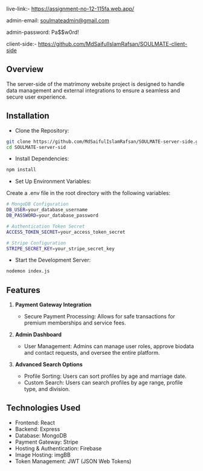 live-link:- https://assignment-no-12-115fa.web.app/

admin-email: soulmateadmin@gmail.com

admin-password: Pa$$w0rd!

client-side:- https://github.com/MdSaifulIslamRafsan/SOULMATE-client-side

## Overview
The server-side of the matrimony website project is designed to handle data management and external integrations to ensure a seamless and secure user experience.


## Installation

- Clone the Repository:

```sh
git clone https://github.com/MdSaifulIslamRafsan/SOULMATE-server-side.git
cd SOULMATE-server-sid
```

- Install Dependencies:

```sh
npm install
```

- Set Up Environment Variables:
  
Create a .env file in the root directory with the following variables:

```sh
# MongoDB Configuration
DB_USER=your_database_username
DB_PASSWORD=your_database_password

# Authentication Token Secret
ACCESS_TOKEN_SECRET=your_access_token_secret

# Stripe Configuration
STRIPE_SECRET_KEY=your_stripe_secret_key
```
- Start the Development Server:

```sh
nodemon index.js
```

## Features

1. **Payment Gateway Integration**
   - Secure Payment Processing: Allows for safe transactions for premium memberships and service fees.
     
2. **Admin Dashboard**
   - User Management: Admins can manage user roles, approve biodata and contact requests, and oversee the entire platform.

3. **Advanced Search Options**
   - Profile Sorting: Users can sort profiles by age and marriage date.
   - Custom Search: Users can search profiles by age range, profile type, and division.


## Technologies Used
- Frontend: React
- Backend: Express
- Database: MongoDB
- Payment Gateway: Stripe
- Hosting & Authentication: Firebase
- Image Hosting: imgBB
- Token Management: JWT (JSON Web Tokens)
